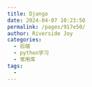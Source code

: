 ```yaml
---
title: Django
date: 2024-04-07 10:23:50
permalink: /pages/917e50/
author: Riverside Joy
categories:
  - 后端
  - python学习
  - 常用库
tags:
  - 
---
```

